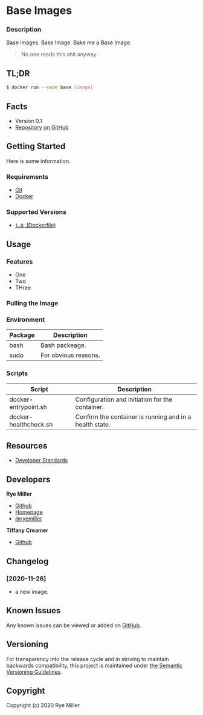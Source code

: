 Base Images
===========

### Description

Base images. Base Image. Bake me a Base Image.

> No one reads this shit anyway. 


## TL;DR

```sh
$ docker run --name base [image]
```


## Facts

 * Version 0.1
 * [Repository on GitHub](https://github.com/thedarksociety/docker-base)
 

Getting Started
---------------

Here is some information.

### Requirements

 * [Git](https://git-scm.org)
 * [Docker](http://docker.io)
 

### Supported Versions

 * [`1.0`, (Dockerfile)](link)


Usage
-----

### Features

 * One
 * Two
 * THree
 
 
### Pulling the Image


### Environment

| Package | Description |
| ------- | ----------- |
| bash | Bash packeage. |
| sudo | For obvious reasons.|


### Scripts

| Script | Description |
| ------- | ----------- |
| docker-entrypoint.sh | Configuration and initiation for the container. |
| docker-healthcheck.sh |Confirm the container is running and in a health state.|

Resources
---------

 * [Developer Standards](https://github.com/GalvanizeOpenSource/developer-standards)
 

Developers
---------

**Rye Miller**
 * [Github](https://github.com/iods)
 * [Homepage](http://ryemiller.io)
 * [@ryemiller](http://twitter.com/ryemiller)

**Tiffany Creamer**
 * [Github](https://github.com/tnondairy)


Changelog
---------

### [2020-11-26]
 * a new image.
 

Known Issues
------------

Any known issues can be viewed or added on [GitHub](https://github.com/thedarksociety/docker-base/issues).


Versioning
----------

For transparency into the release cycle and in striving to maintain backwards compatibility, this project is
maintained under [the Semantic Versioning Guidelines](http://semver.og).


Copyright
---------

Copyright (c) 2020 Rye Miller
